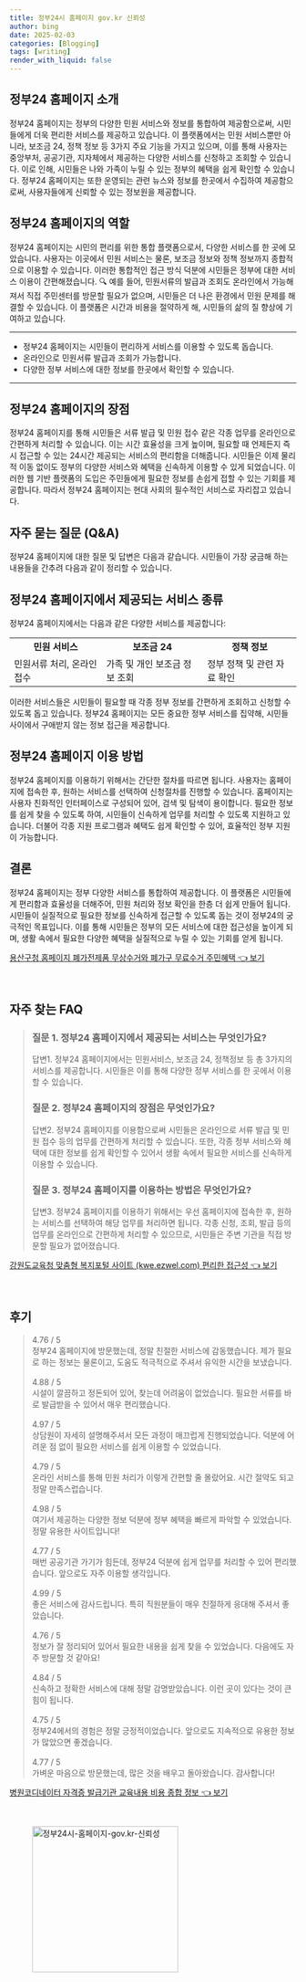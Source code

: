 ```yaml
---
title: 정부24시 홈페이지 gov.kr 신뢰성
author: bing
date: 2025-02-03
categories: [Blogging]
tags: [writing]
render_with_liquid: false
---
```



<h2 id='정부24_소개'>정부24 홈페이지 소개</h2>

<p>정부24 홈페이지는 정부의 다양한 민원 서비스와 정보를 통합하여 제공함으로써, 시민들에게 더욱 편리한 서비스를 제공하고 있습니다. 이 플랫폼에서는 민원 서비스뿐만 아니라, 보조금 24, 정책 정보 등 3가지 주요 기능을 가지고 있으며, 이를 통해 사용자는 중앙부처, 공공기관, 지자체에서 제공하는 다양한 서비스를 신청하고 조회할 수 있습니다. 이로 인해, 시민들은 나와 가족이 누릴 수 있는 정부의 혜택을 쉽게 확인할 수 있습니다. 정부24 홈페이지는 또한 운영되는 관련 뉴스와 정보를 한곳에서 수집하여 제공함으로써, 사용자들에게 신뢰할 수 있는 정보원을 제공합니다.</p>

<h2 id='정부24_역할'>정부24 홈페이지의 역할</h2>

<p>정부24 홈페이지는 시민의 편리를 위한 통합 플랫폼으로서, 다양한 서비스를 한 곳에 모았습니다. 사용자는 이곳에서 민원 서비스는 물론, 보조금 정보와 정책 정보까지 종합적으로 이용할 수 있습니다. 이러한 통합적인 접근 방식 덕분에 시민들은 정부에 대한 서비스 이용이 간편해졌습니다. 🔍 예를 들어, 민원서류의 발급과 조회도 온라인에서 가능해져서 직접 주민센터를 방문할 필요가 없으며, 시민들은 더 나은 환경에서 민원 문제를 해결할 수 있습니다. 이 플랫폼은 시간과 비용을 절약하게 해, 시민들의 삶의 질 향상에 기여하고 있습니다.</p>

<hr />

<ul>
    <li>정부24 홈페이지는 시민들이 편리하게 서비스를 이용할 수 있도록 돕습니다.</li>
    <li>온라인으로 민원서류 발급과 조회가 가능합니다.</li>
    <li>다양한 정부 서비스에 대한 정보를 한곳에서 확인할 수 있습니다.</li>
</ul>

<hr />

<h2 id='정부24_장점'>정부24 홈페이지의 장점</h2>

<p>정부24 홈페이지를 통해 시민들은 서류 발급 및 민원 접수 같은 각종 업무를 온라인으로 간편하게 처리할 수 있습니다. 이는 시간 효율성을 크게 높이며, 필요할 때 언제든지 즉시 접근할 수 있는 24시간 제공되는 서비스의 편리함을 더해줍니다. 시민들은 이제 물리적 이동 없이도 정부의 다양한 서비스와 혜택을 신속하게 이용할 수 있게 되었습니다. 이러한 웹 기반 플랫폼의 도입은 주민들에게 필요한 정보를 손쉽게 접할 수 있는 기회를 제공합니다. 따라서 정부24 홈페이지는 현대 사회의 필수적인 서비스로 자리잡고 있습니다.</p>

<h2 id='자주_묻는_질문'>자주 묻는 질문 (Q&A)</h2>

<p>정부24 홈페이지에 대한 질문 및 답변은 다음과 같습니다. 시민들이 가장 궁금해 하는 내용들을 간추려 다음과 같이 정리할 수 있습니다.</p>

<h2 id='서비스_종류'>정부24 홈페이지에서 제공되는 서비스 종류</h2>

<p>정부24 홈페이지에서는 다음과 같은 다양한 서비스를 제공합니다:</p>

<table>
    <tr>
        <td style="text-align: center; height: 17px;"><b>민원 서비스</b></td>
        <td style="text-align: center; height: 17px;"><b>보조금 24</b></td>
        <td style="text-align: center; height: 17px;"><b>정책 정보</b></td>
    </tr>
    <tr>
        <td>민원서류 처리, 온라인 접수</td>
        <td>가족 및 개인 보조금 정보 조회</td>
        <td>정부 정책 및 관련 자료 확인</td>
    </tr>
</table>

<p>이러한 서비스들은 시민들이 필요할 때 각종 정부 정보를 간편하게 조회하고 신청할 수 있도록 돕고 있습니다. 정부24 홈페이지는 모든 중요한 정부 서비스를 집약해, 시민들 사이에서 구애받지 않는 정보 접근을 제공합니다.</p>

<h2 id='홈페이지_이용법'>정부24 홈페이지 이용 방법</h2>

<p>정부24 홈페이지를 이용하기 위해서는 간단한 절차를 따르면 됩니다. 사용자는 홈페이지에 접속한 후, 원하는 서비스를 선택하여 신청절차를 진행할 수 있습니다. 홈페이지는 사용자 친화적인 인터페이스로 구성되어 있어, 검색 및 탐색이 용이합니다. 필요한 정보를 쉽게 찾을 수 있도록 하여, 시민들이 신속하게 업무를 처리할 수 있도록 지원하고 있습니다. 더불어 각종 지원 프로그램과 혜택도 쉽게 확인할 수 있어, 효율적인 정부 지원이 가능합니다.</p>

<h2 id='맺음말'>결론</h2>

<p>정부24 홈페이지는 정부 다양한 서비스를 통합하여 제공합니다. 이 플랫폼은 시민들에게 편리함과 효율성을 더해주어, 민원 처리와 정보 확인을 한층 더 쉽게 만들어 됩니다. 시민들이 실질적으로 필요한 정보를 신속하게 접근할 수 있도록 돕는 것이 정부24의 궁극적인 목표입니다. 이를 통해 시민들은 정부의 모든 서비스에 대한 접근성을 높이게 되며, 생활 속에서 필요한 다양한 혜택을 실질적으로 누릴 수 있는 기회를 얻게 됩니다.</p>


<p><a class="click-button" title="용산구청 홈페이지 폐가전제품 무상수거와 폐가구 무료수거 주민혜택" href="https://adkhouse.github.io/posts/%EC%9A%A9%EC%82%B0%EA%B5%AC%EC%B2%AD-%ED%99%88%ED%8E%98%EC%9D%B4%EC%A7%80-%ED%8F%90%EA%B0%80%EC%A0%84%EC%A0%9C%ED%92%88-%EB%AC%B4%EC%83%81%EC%88%98%EA%B1%B0%EC%99%80-%ED%8F%90%EA%B0%80%EA%B5%AC-%EB%AC%B4%EB%A3%8C%EC%88%98%EA%B1%B0-%EC%A3%BC%EB%AF%BC%ED%98%9C%ED%83%9D/" rel="dofollow">용산구청 홈페이지 폐가전제품 무상수거와 폐가구 무료수거 주민혜택 👈 보기</a></p><br>
<h2 id='자주_찾는_FAQ'>자주 찾는 FAQ</h2>
<div itemscope="" itemtype="https://schema.org/FAQPage"> 
<blockquote> 
<div itemscope="" itemprop="mainEntity" itemtype="https://schema.org/Question"> 
<h3 itemprop="name">질문 1. 정부24 홈페이지에서 제공되는 서비스는 무엇인가요?</h3> 
<div itemscope="" itemprop="acceptedAnswer" itemtype="https://schema.org/Answer"> 
<span itemprop="text"> 
<p>답변1. 정부24 홈페이지에서는 민원서비스, 보조금 24, 정책정보 등 총 3가지의 서비스를 제공합니다. 시민들은 이를 통해 다양한 정부 서비스를 한 곳에서 이용할 수 있습니다.</p> 
</span> 
</div> 
</div> 

<div itemscope="" itemprop="mainEntity" itemtype="https://schema.org/Question"> 
<h3 itemprop="name">질문 2. 정부24 홈페이지의 장점은 무엇인가요?</h3> 
<div itemscope="" itemprop="acceptedAnswer" itemtype="https://schema.org/Answer"> 
<span itemprop="text"> 
<p>답변2. 정부24 홈페이지를 이용함으로써 시민들은 온라인으로 서류 발급 및 민원 접수 등의 업무를 간편하게 처리할 수 있습니다. 또한, 각종 정부 서비스와 혜택에 대한 정보를 쉽게 확인할 수 있어서 생활 속에서 필요한 서비스를 신속하게 이용할 수 있습니다.</p> 
</span> 
</div> 
</div> 

<div itemscope="" itemprop="mainEntity" itemtype="https://schema.org/Question"> 
<h3 itemprop="name">질문 3. 정부24 홈페이지를 이용하는 방법은 무엇인가요?</h3> 
<div itemscope="" itemprop="acceptedAnswer" itemtype="https://schema.org/Answer"> 
<span itemprop="text"> 
<p>답변3. 정부24 홈페이지를 이용하기 위해서는 우선 홈페이지에 접속한 후, 원하는 서비스를 선택하여 해당 업무를 처리하면 됩니다. 각종 신청, 조회, 발급 등의 업무를 온라인으로 간편하게 처리할 수 있으므로, 시민들은 주변 기관을 직접 방문할 필요가 없어졌습니다.</p> 
</span> 
</div> 
</div> 
</blockquote> 
</div>
<p><a class="click-button" title="강원도교육청 맞춤형 복지포털 사이트 (kwe.ezwel.com) 편리한 접근성" href="https://adkhouse.github.io/posts/%EA%B0%95%EC%9B%90%EB%8F%84%EA%B5%90%EC%9C%A1%EC%B2%AD-%EB%A7%9E%EC%B6%A4%ED%98%95-%EB%B3%B5%EC%A7%80%ED%8F%AC%ED%84%B8-%EC%82%AC%EC%9D%B4%ED%8A%B8-(kwe.ezwel.com)-%ED%8E%B8%EB%A6%AC%ED%95%9C-%EC%A0%91%EA%B7%BC%EC%84%B1/" rel="dofollow">강원도교육청 맞춤형 복지포털 사이트 (kwe.ezwel.com) 편리한 접근성 👈 보기</a></p><br>
<h2 id='후기'>후기</h2>
<div itemscope itemtype="https://schema.org/Product">
  <blockquote>
  <div itemprop="review" itemscope itemtype="https://schema.org/Review">
      <div itemprop="reviewRating" itemscope itemtype="https://schema.org/Rating"> <span itemprop="ratingValue">4.76</span> / <span itemprop="bestRating">5</span> </div>
      <span itemprop="reviewBody">정부24 홈페이지에 방문했는데, 정말 친절한 서비스에 감동했습니다. 제가 필요로 하는 정보는 물론이고, 도움도 적극적으로 주셔서 유익한 시간을 보냈습니다.</span>
  </div>
  <br>
  <div itemprop="review" itemscope itemtype="https://schema.org/Review">
      <div itemprop="reviewRating" itemscope itemtype="https://schema.org/Rating"> <span itemprop="ratingValue">4.88</span> / <span itemprop="bestRating">5</span> </div>
      <span itemprop="reviewBody">시설이 깔끔하고 정돈되어 있어, 찾는데 어려움이 없었습니다. 필요한 서류를 바로 발급받을 수 있어서 매우 편리했습니다.</span>
  </div>
  <br>
  <div itemprop="review" itemscope itemtype="https://schema.org/Review">
      <div itemprop="reviewRating" itemscope itemtype="https://schema.org/Rating"> <span itemprop="ratingValue">4.97</span> / <span itemprop="bestRating">5</span> </div>
      <span itemprop="reviewBody">상담원이 자세히 설명해주셔서 모든 과정이 매끄럽게 진행되었습니다. 덕분에 어려운 점 없이 필요한 서비스를 쉽게 이용할 수 있었습니다.</span>
  </div>
  <br>
  <div itemprop="review" itemscope itemtype="https://schema.org/Review">
      <div itemprop="reviewRating" itemscope itemtype="https://schema.org/Rating"> <span itemprop="ratingValue">4.79</span> / <span itemprop="bestRating">5</span> </div>
      <span itemprop="reviewBody">온라인 서비스를 통해 민원 처리가 이렇게 간편할 줄 몰랐어요. 시간 절약도 되고 정말 만족스럽습니다.</span>
  </div>
  <br>
  <div itemprop="review" itemscope itemtype="https://schema.org/Review">
      <div itemprop="reviewRating" itemscope itemtype="https://schema.org/Rating"> <span itemprop="ratingValue">4.98</span> / <span itemprop="bestRating">5</span> </div>
      <span itemprop="reviewBody">여기서 제공하는 다양한 정보 덕분에 정부 혜택을 빠르게 파악할 수 있었습니다. 정말 유용한 사이트입니다!</span>
  </div>
  <br>
  <div itemprop="review" itemscope itemtype="https://schema.org/Review">
      <div itemprop="reviewRating" itemscope itemtype="https://schema.org/Rating"> <span itemprop="ratingValue">4.77</span> / <span itemprop="bestRating">5</span> </div>
      <span itemprop="reviewBody">매번 공공기관 가기가 힘든데, 정부24 덕분에 쉽게 업무를 처리할 수 있어 편리했습니다. 앞으로도 자주 이용할 생각입니다.</span>
  </div>
  <br>
  <div itemprop="review" itemscope itemtype="https://schema.org/Review">
      <div itemprop="reviewRating" itemscope itemtype="https://schema.org/Rating"> <span itemprop="ratingValue">4.99</span> / <span itemprop="bestRating">5</span> </div>
      <span itemprop="reviewBody">좋은 서비스에 감사드립니다. 특히 직원분들이 매우 친절하게 응대해 주셔서 좋았습니다.</span>
  </div>
  <br>
  <div itemprop="review" itemscope itemtype="https://schema.org/Review">
      <div itemprop="reviewRating" itemscope itemtype="https://schema.org/Rating"> <span itemprop="ratingValue">4.76</span> / <span itemprop="bestRating">5</span> </div>
      <span itemprop="reviewBody">정보가 잘 정리되어 있어서 필요한 내용을 쉽게 찾을 수 있었습니다. 다음에도 자주 방문할 것 같아요!</span>
  </div>
  <br>
  <div itemprop="review" itemscope itemtype="https://schema.org/Review">
      <div itemprop="reviewRating" itemscope itemtype="https://schema.org/Rating"> <span itemprop="ratingValue">4.84</span> / <span itemprop="bestRating">5</span> </div>
      <span itemprop="reviewBody">신속하고 정확한 서비스에 대해 정말 감명받았습니다. 이런 곳이 있다는 것이 큰 힘이 됩니다.</span>
  </div>
  <br>
  <div itemprop="review" itemscope itemtype="https://schema.org/Review">
      <div itemprop="reviewRating" itemscope itemtype="https://schema.org/Rating"> <span itemprop="ratingValue">4.75</span> / <span itemprop="bestRating">5</span> </div>
      <span itemprop="reviewBody">정부24에서의 경험은 정말 긍정적이었습니다. 앞으로도 지속적으로 유용한 정보가 많았으면 좋겠습니다.</span>
  </div>
  <br>
  <div itemprop="review" itemscope itemtype="https://schema.org/Review">
      <div itemprop="reviewRating" itemscope itemtype="https://schema.org/Rating"> <span itemprop="ratingValue">4.77</span> / <span itemprop="bestRating">5</span> </div>
      <span itemprop="reviewBody">가벼운 마음으로 방문했는데, 많은 것을 배우고 돌아왔습니다. 감사합니다!</span>
  </div>
  </blockquote>
</div>
<p><a class="click-button" title="병원코디네이터 자격증 발급기관 교육내용 비용 종합 정보" href="https://adkhouse.github.io/posts/%EB%B3%91%EC%9B%90%EC%BD%94%EB%94%94%EB%84%A4%EC%9D%B4%ED%84%B0-%EC%9E%90%EA%B2%A9%EC%A6%9D-%EB%B0%9C%EA%B8%89%EA%B8%B0%EA%B4%80-%EA%B5%90%EC%9C%A1%EB%82%B4%EC%9A%A9-%EB%B9%84%EC%9A%A9-%EC%A2%85%ED%95%A9-%EC%A0%95%EB%B3%B4/" rel="dofollow">병원코디네이터 자격증 발급기관 교육내용 비용 종합 정보 👈 보기</a></p><br>
<figure class="image"><img src="https://adkhouse.github.io/assets/img/thumbnail/정부24시-홈페이지-gov.kr-신뢰성.webp" alt="정부24시-홈페이지-gov.kr-신뢰성" width="256" height="256"></figure>
